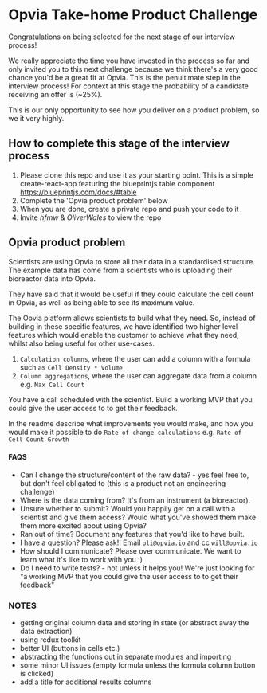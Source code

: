 # Opvia Take-home Product Challenge

Congratulations on being selected for the next stage of our interview process!

We really appreciate the time you have invested in the process so far and only invited you to this next challenge because we think there's a very good chance you'd be a great fit at Opvia. This is the penultimate step in the interview process! For context at this stage the probability of a candidate receiving an offer is (~25%).

This is our only opportunity to see how you deliver on a product problem, so we it very highly.

## How to complete this stage of the interview process

1. Please clone this repo and use it as your starting point. This is a simple create-react-app featuring the blueprintjs table component https://blueprintjs.com/docs/#table
2. Complete the 'Opvia product problem' below
3. When you are done, create a private repo and push your code to it
4. Invite _hfmw_ & _OliverWales_ to view the repo

## Opvia product problem

Scientists are using Opvia to store all their data in a standardised structure. The example data has come from a scientists who is uploading their bioreactor data into Opvia.

They have said that it would be useful if they could calculate the cell count in Opvia, as well as being able to see its maximum value.

The Opvia platform allows scientists to build what they need. So, instead of building in these specific features, we have identified two higher level features which would enable the customer to achieve what they need, whilst also being useful for other use-cases.

1. `Calculation columns`, where the user can add a column with a formula such as `Cell Density * Volume`
2. `Column aggregations`, where the user can aggregate data from a column e.g. `Max Cell Count`

You have a call scheduled with the scientist. Build a working MVP that you could give the user access to to get their feedback.

In the readme describe what improvements you would make, and how you would make it possible to do `Rate of change calculations` e.g. `Rate of Cell Count Growth`

#### FAQS

- Can I change the structure/content of the raw data? - yes feel free to, but don't feel obligated to (this is a product not an engineering challenge)
- Where is the data coming from? It's from an instrument (a bioreactor).
- Unsure whether to submit? Would you happily get on a call with a scientist and give them access? Would what you've showed them make them more excited about using Opvia?
- Ran out of time? Document any features that you'd like to have built.
- I have a question? Please ask!! Email `oli@opvia.io` and cc `will@opvia.io`
- How should I communicate? Please over communicate. We want to learn what it's like to work with you :)
- Do I need to write tests? - not unless it helps you! We're just looking for "a working MVP that you could give the user access to to get their feedback"

### NOTES

- getting original column data and storing in state (or abstract away the data extraction)
- using redux toolkit
- better UI (buttons in cells etc.)
- abstracting the functions out in separate modules and importing
- some minor UI issues (empty formula unless the formula column button is clicked)
- add a title for additional results columns
